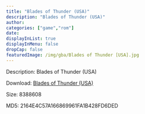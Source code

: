 ```yaml
---
title: "Blades of Thunder (USA)"
description: "Blades of Thunder (USA)"
author: 
categories: ["game","rom"]
date: 
displayInList: true
displayInMenu: false
dropCap: false
featuredImage: /img/gba/Blades of Thunder [USA].jpg
---
```


Description: Blades of Thunder (USA)

Download: <a style="text-decoration:underline;" href="https://mega.nz/#!faQ2CCZa!BjtIfSRcvnGyYpNeMIOiayYs1-Dxit5gNRD8GFGXeLg" target = "_blank" rel = "nofollow" > Blades of Thunder (USA)</a>

Size: 8388608

MD5: 2164E4C57A166869961FA1B428FD6DED


